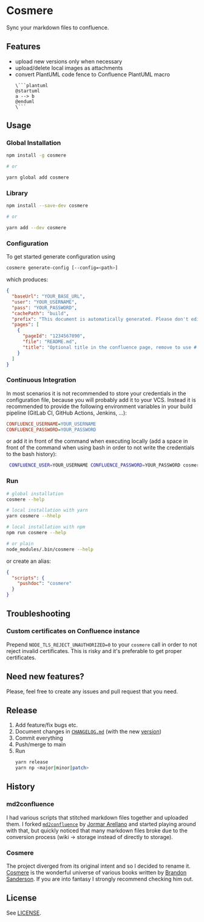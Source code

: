 # Cosmere

Sync your markdown files to confluence.

## Features

 - upload new versions only when necessary
 - upload/delete local images as attachments
 - convert PlantUML code fence to Confluence PlantUML macro
    ```
    \```plantuml
    @startuml
    a --> b
    @enduml
    \```
    ```

## Usage

### Global Installation

```bash
npm install -g cosmere

# or

yarn global add cosmere
```

### Library

```bash
npm install --save-dev cosmere

# or

yarn add --dev cosmere
```

### Configuration

To get started generate configuration using 

```bash
cosmere generate-config [--config=<path>]
```

which produces:

```json
{
  "baseUrl": "YOUR_BASE_URL",
  "user": "YOUR_USERNAME",
  "pass": "YOUR_PASSWORD",
  "cachePath": "build",
  "prefix": "This document is automatically generated. Please don't edit it directly!",
  "pages": [
    {
      "pageId": "1234567890",
      "file": "README.md",
      "title": "Optional title in the confluence page, remove to use # h1 from markdown file instead"
    }
  ]
}
```

### Continuous Integration

In most scenarios it is not recommended to store your credentials in the configuration file, because you will probably add it to your VCS. Instead it is recommended to provide the following environment variables in your build pipeline (GitLab CI, GitHub Actions, Jenkins, ...):

```ini
CONFLUENCE_USERNAME=YOUR_USERNAME
CONFLUENCE_PASSWORD=YOUR_PASSWORD
```

or add it in front of the command when executing locally (add a space in front of the command when using bash in order to not write the credentials to the bash history):

```bash
 CONFLUENCE_USER=YOUR_USERNAME CONFLUENCE_PASSWORD=YOUR_PASSWORD cosmere
```

### Run

```bash
# global installation
cosmere --help

# local installation with yarn
yarn cosmere --hhelp

# local installation with npm
npm run cosmere --help

# or plain
node_modules/.bin/cosmere --help
```

or create an alias:

```json
{
  "scripts": {
    "pushdoc": "cosmere"
  }
}
```

## Troubleshooting

### Custom certificates on Confluence instance

Prepend `NODE_TLS_REJECT_UNAUTHORIZED=0` to your `cosmere` call in order to not reject invalid certificates. This is risky and it's preferable to get proper certificates.

## Need new features?

Please, feel free to create any issues and pull request that you need.

## Release

1. Add feature/fix bugs etc.
2. Document changes in [`CHANGELOG.md`](CHANGELOG.md) (with the new [version](https://semver.org/))
3. Commit everything
4. Push/merge to main
5. Run
    ```bash
    yarn release
    yarn np <major|minor|patch>
    ```

## History
### md2confluence
I had various scripts that stitched markdown files together and uploaded them. I forked [`md2confluence`](https://github.com/jormar/md2confluence) by [Jormar Arellano](https://github.com/jormar) and started playing around with that, but quickly noticed that many markdown files broke due to the conversion process (wiki -> storage instead of directly to storage).

### Cosmere
The project diverged from its original intent and so I decided to rename it. [Cosmere](https://coppermind.net/wiki/Cosmere) is the wonderful universe of various books written by [Brandon Sanderson](https://www.brandonsanderson.com/). If you are into fantasy I strongly recommend checking him out.  

## License

See [LICENSE](LICENSE).
